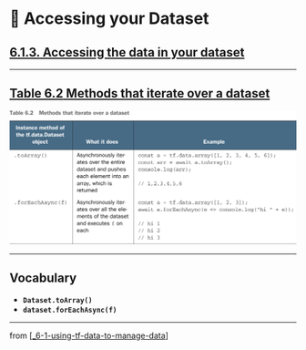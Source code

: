 # 🧮 Accessing your Dataset

## [**6.1.3.** Accessing the data in your dataset](https://livebook.manning.com/book/deep-learning-with-javascript/chapter-6/53)

---

## [**Table 6.2** Methods that iterate over a dataset](https://livebook.manning.com/book/deep-learning-with-javascript/chapter-6/ch06table02)

<img src="../../../assets/tables/table_6-2.png"/>

---

## **Vocabulary**

- <b>`Dataset.toArray()`</b>
- <b>`dataset.forEachAsync(f)`</b>

<link rel="stylesheet" type="text/css" media="all" href="../../../assets/css/custom.css" />

---

from [[_6-1-using-tf-data-to-manage-data]]

[//begin]: # "Autogenerated link references for markdown compatibility"
[_6-1-using-tf-data-to-manage-data]: _6-1-using-tf-data-to-manage-data.md "🧮 Manage with TF.data"
[//end]: # "Autogenerated link references"
